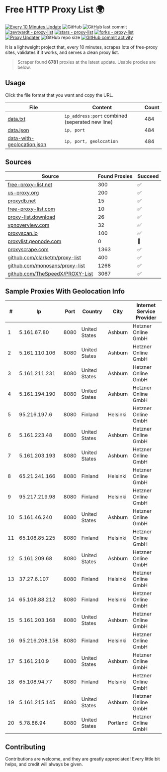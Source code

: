 
# Free HTTP Proxy List 🌍

[![Every 10 Minutes Update](https://github.com/mertguvencli/http-proxy-list/actions/workflows/main.yml/badge.svg?branch=main)](https://github.com/mertguvencli/http-proxy-list/actions/workflows/main.yml)
![GitHub](https://img.shields.io/github/license/mertguvencli/http-proxy-list)
![GitHub last commit](https://img.shields.io/github/last-commit/mertguvencli/http-proxy-list)
[![zevtyardt - proxy-list](https://img.shields.io/static/v1?label=zevtyardt&message=proxy-list&color=blue&logo=github)](https://github.com/zevtyardt/proxy-list "Go to GitHub repo")
[![stars - proxy-list](https://img.shields.io/github/stars/zevtyardt/proxy-list?style=social)](https://github.com/zevtyardt/proxy-list)
[![forks - proxy-list](https://img.shields.io/github/forks/zevtyardt/proxy-list?style=social)](https://github.com/zevtyardt/proxy-list)
[![Proxy Updater](https://github.com/zevtyardt/proxy-list/workflows/Proxy%20Updater/badge.svg)](https://github.com/zevtyardt/proxy-list/actions?query=workflow:"Proxy+Updater")
![GitHub repo size](https://img.shields.io/github/repo-size/zevtyardt/proxy-list)
[![GitHub commit activity](https://img.shields.io/github/commit-activity/m/zevtyardt/proxy-list?logo=commits)](https://github.com/zevtyardt/proxy-list/commits/main)

It is a lightweight project that, every 10 minutes, scrapes lots of free-proxy sites, validates if it works, and serves a clean proxy list.

> Scraper found **6781** proxies at the latest update. Usable proxies are below.

## Usage

Click the file format that you want and copy the URL.

|File|Content|Count|
|----|-------|-----|
|[data.txt](https://raw.githubusercontent.com/mertguvencli/http-proxy-list/main/proxy-list/data.txt)|`ip_address:port` combined (seperated new line)|484|
|[data.json](https://raw.githubusercontent.com/mertguvencli/http-proxy-list/main/proxy-list/data.json)|`ip, port`|484|
|[data-with-geolocation.json](https://raw.githubusercontent.com/mertguvencli/http-proxy-list/main/proxy-list/data-with-geolocation.json)|`ip, port, geolocation`|484|

## Sources

|Source|Found Proxies|Succeed|
|------|-------------|-------|
|[free-proxy-list.net](https://free-proxy-list.net)|300|✅|
|[us-proxy.org](https://www.us-proxy.org)|200|✅|
|[proxydb.net](http://proxydb.net)|15|✅|
|[free-proxy-list.com](https://free-proxy-list.com/?page=&port=&type%5B%5D=http&type%5B%5D=https&up_time=0&search=Search)|10|✅|
|[proxy-list.download](https://www.proxy-list.download/HTTP)|26|✅|
|[vpnoverview.com](https://vpnoverview.com/privacy/anonymous-browsing/free-proxy-servers)|32|✅|
|[proxyscan.io](https://www.proxyscan.io)|100|✅|
|[proxylist.geonode.com](https://proxylist.geonode.com/api/proxy-list?limit=300&page=1&sort_by=lastChecked&sort_type=desc&protocols=http,https)|0|🚫|
|[proxyscrape.com](https://api.proxyscrape.com/v2/?request=displayproxies&protocol=http&timeout=10000&country=all&ssl=all&anonymity=all)|1363|✅|
|[github.com/clarketm/proxy-list](https://raw.githubusercontent.com/clarketm/proxy-list/master/proxy-list-raw.txt)|400|✅|
|[github.com/monosans/proxy-list](https://raw.githubusercontent.com/monosans/proxy-list/main/proxies/http.txt)|1268|✅|
|[github.com/TheSpeedX/PROXY-List](https://raw.githubusercontent.com/TheSpeedX/PROXY-List/master/http.txt)|3067|✅|


## Sample Proxies With Geolocation Info

|#|Ip|Port|Country|City|Internet Service Provider|
|-|--|----|-------|----|-------------------------|
|1|5.161.67.80|8080|United States|Ashburn|Hetzner Online GmbH|
|2|5.161.110.106|8080|United States|Ashburn|Hetzner Online GmbH|
|3|5.161.211.231|8080|United States|Ashburn|Hetzner Online GmbH|
|4|5.161.194.190|8080|United States|Ashburn|Hetzner Online GmbH|
|5|95.216.197.6|8080|Finland|Helsinki|Hetzner Online GmbH|
|6|5.161.223.48|8080|United States|Ashburn|Hetzner Online GmbH|
|7|5.161.203.193|8080|United States|Ashburn|Hetzner Online GmbH|
|8|65.21.241.166|8080|Finland|Helsinki|Hetzner Online GmbH|
|9|95.217.219.98|8080|Finland|Helsinki|Hetzner Online GmbH|
|10|5.161.46.240|8080|United States|Ashburn|Hetzner Online GmbH|
|11|65.108.85.225|8080|Finland|Helsinki|Hetzner Online GmbH|
|12|5.161.209.68|8080|United States|Ashburn|Hetzner Online GmbH|
|13|37.27.6.107|8080|Finland|Helsinki|Hetzner Online GmbH|
|14|65.108.88.212|8080|Finland|Helsinki|Hetzner Online GmbH|
|15|5.161.203.168|8080|United States|Ashburn|Hetzner Online GmbH|
|16|95.216.208.158|8080|Finland|Helsinki|Hetzner Online GmbH|
|17|5.161.210.9|8080|United States|Ashburn|Hetzner Online GmbH|
|18|65.108.94.77|8080|Finland|Helsinki|Hetzner Online GmbH|
|19|5.161.215.145|8080|United States|Ashburn|Hetzner Online GmbH|
|20|5.78.86.94|8080|United States|Portland|Hetzner Online GmbH|



## Contributing

Contributions are welcome, and they are greatly appreciated! Every
little bit helps, and credit will always be given.

